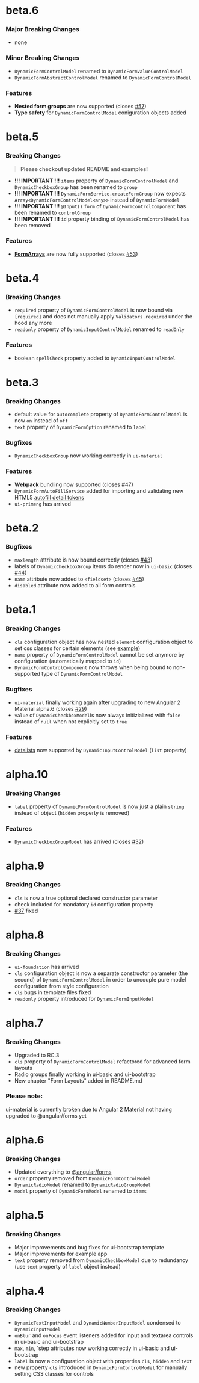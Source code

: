 # beta.6

### **Major Breaking Changes** 

* none

### **Minor Breaking Changes** 

* `DynamicFormControlModel` renamed to `DynamicFormValueControlModel`
* `DynamicFormAbstractControlModel` renamed to `DynamicFormControlModel`


### **Features**

* **Nested form groups** are now supported (closes [#57](https://github.com/udos86/ng2-dynamic-forms/issues/57))
* **Type safety** for `DynamicFormControlModel` coniguration objects added 


# beta.5

### **Breaking Changes** 
>**Please checkout updated README and examples!**

* **!!! IMPORTANT !!!** `items` property of `DynamicFormControlModel` and `DynamicCheckboxGroup` has been renamed to `group`
* **!!! IMPORTANT !!!** `DynamicFormService.createFormGroup` now expects `Array<DynamicFormControlModel<any>>` instead of `DynamicFormModel`
* **!!! IMPORTANT !!!** `@Input()` `form` of `DynamicFormControlComponent` has been renamed to `controlGroup`
* **!!! IMPORTANT !!!** `id` property binding of `DynamicFormControlModel` has been removed

### **Features**

* [**FormArrays**](https://scotch.io/tutorials/how-to-build-nested-model-driven-forms-in-angular-2) are now fully 
supported (closes [#53](https://github.com/udos86/ng2-dynamic-forms/issues/53))


# beta.4

### **Breaking Changes**

* `required` property of `DynamicFormControlModel` is now bound via `[required]` and does not manually apply `Validators.required`
under the hood any more
* `readonly` property of `DynamicInputControlModel` renamed to `readOnly`

### **Features**

* boolean `spellCheck` property added to `DynamicInputControlModel`


# beta.3

### **Breaking Changes**

* default value for `autocomplete` property of `DynamicFormControlModel` is now `on` instead of `off`
* `text` property of `DynamicFormOption` renamed to `label`

### **Bugfixes**

* `DynamicCheckboxGroup` now working correctly in `ui-material`

### **Features**

* **Webpack** bundling now supported (closes [#47](https://github.com/udos86/ng2-dynamic-forms/issues/47))
* `DynamicFormAutoFillService` added for importing and validating new HTML5 [autofill detail tokens](https://html.spec.whatwg.org/multipage/forms.html#autofill)
* `ui-primeng` has arrived


# beta.2

### **Bugfixes**

* `maxlength` attribute is now bound correctly (closes [#43](https://github.com/udos86/ng2-dynamic-forms/issues/43))
* labels of `DynamicCheckboxGroup` items do render now in `ui-basic` (closes [#44](https://github.com/udos86/ng2-dynamic-forms/issues/44))
* `name` attribute now added to `<fieldset>` (closes [#45](https://github.com/udos86/ng2-dynamic-forms/issues/45))
* `disabled` attribute now added to all form controls


# beta.1

### **Breaking Changes**

* `cls` configuration object has now nested `element` configuration object to set css classes for certain elements (see [example](https://github.com/udos86/ng2-dynamic-forms/blob/master/example/app/bootstrap/bootstrap-example.model.ts))
* `name` property of `DynamicFormControlModel` cannot be set anymore by configuration (automatically mapped to `id`)
* `DynamicFormControlComponent` now throws when being bound to non-supported type of `DynamicFormControlModel`

### **Bugfixes**

* `ui-material` finally working again after upgrading to new Angular 2 Material alpha.6 (closes [#29](https://github.com/udos86/ng2-dynamic-forms/issues/29))
* `value` of `DynamicCheckboxModel`is now always initizialized with `false` instead of `null` when not explicitly set to `true`

### **Features**

* [datalists](http://www.w3schools.com/tags/tag_datalist.asp) now supported by `DynamicInputControlModel` (`list` property)


# alpha.10

### **Breaking Changes**

* `label` property of `DynamicFormControlModel` is now just a plain `string` instead of object
 (`hidden` property is removed)

### **Features**
* `DynamicCheckboxGroupModel` has arrived (closes [\#32](https://github.com/udos86/ng2-dynamic-forms/issues/32))


# alpha.9

### **Breaking Changes**

* `cls` is now a true optional declared constructor parameter
* check included for mandatory `id` configuration property
* [\#37](https://github.com/udos86/ng2-dynamic-forms/issues/37) fixed


# alpha.8

### **Breaking Changes**

* `ui-foundation` has arrived
* `cls` configuration object is now a separate constructor parameter (the second) of `DynamicFormControlModel` in order
to uncouple pure model configuration from style configuration
* `cls` bugs in template files fixed
* `readonly` property introduced for `DynamicFormInputModel`


# alpha.7

### **Breaking Changes**

* Upgraded to RC.3
* `cls` property of `DynamicFormControlModel` refactored for advanced form layouts
* Radio groups finally working in ui-basic and ui-bootstrap
* New chapter "Form Layouts" added in README.md

### **Please note:**

ui-material is currently broken due to Angular 2 Material not having upgraded to @angular/forms yet


# alpha.6

### **Breaking Changes**

* Updated everything to [@angular/forms](https://docs.google.com/document/u/1/d/1RIezQqE4aEhBRmArIAS1mRIZtWFf6JxN_7B4meyWK0Y/pub)
* `order` property removed from `DynamicFormControlModel`
* `DynamicRadioModel` renamed to `DynamicRadioGroupModel`
* `model` property of `DynamicFormModel` renamed to `items`


# alpha.5

### **Breaking Changes**

* Major improvements and bug fixes for ui-bootstrap template
* Major improvements for example app
* `text` property removed from `DynamicCheckboxModel` due to redundancy (use
`text` property of `label` object instead)


# alpha.4

### **Breaking Changes**

* `DynamicTextInputModel` and `DynamicNumberInputModel` condensed to `DynamicInputModel`
* `onBlur` and `onFocus` event listeners added for input and textarea controls in ui-basic and ui-bootstrap
* `max`, `min`, `step attributes now working correctly in ui-basic and ui-bootstrap
* `label` is now a configuration object with properties `cls`, `hidden` and `text`
* new property `cls` introduced in `DynamicFormControlModel` for manually setting CSS classes for controls
